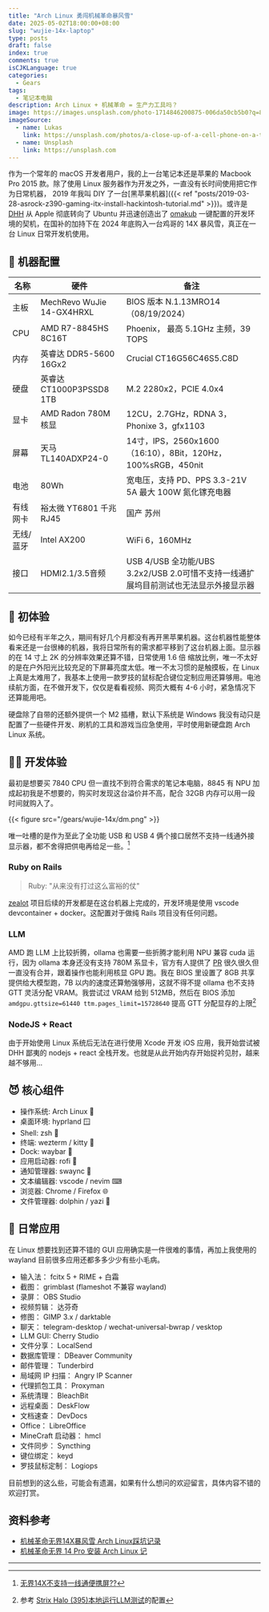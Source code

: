```yaml
---
title: "Arch Linux 勇闯机械革命暴风雪"
date: 2025-05-02T18:00:00+08:00
slug: "wujie-14x-laptop"
type: posts
draft: false
index: true
comments: true
isCJKLanguage: true
categories:
  - Gears
tags:
  - 笔记本电脑
description: Arch Linux + 机械革命 = 生产力工具吗？
image: https://images.unsplash.com/photo-1714846200875-006da50cb5b0?q=80&w=5070&auto=format&fit=crop&ixlib=rb-4.0.3&ixid=M3wxMjA3fDB8MHxwaG90by1wYWdlfHx8fGVufDB8fHx8fA%3D%3D
imageSource:
  - name: Lukas
    link: https://unsplash.com/photos/a-close-up-of-a-cell-phone-on-a-table-uZkHtWsi2dE
  - name: Unsplash
    link: https://unsplash.com
---
```


作为一个常年的 macOS 开发者用户，我的上一台笔记本还是苹果的 Macbook Pro 2015 款。除了使用 Linux 服务器作为开发之外，一直没有长时间使用把它作为日常机器， 2019 年我叫 DIY 了一台[黑苹果机器]({{< ref "posts/2019-03-28-asrock-z390-gaming-itx-install-hackintosh-tutorial.md" >}})。或许是 [DHH](https://world.hey.com/dhh/linux-as-the-new-developer-default-at-37signals-ef0823b7) 从 Apple 彻底转向了 Ubuntu 并迅速创造出了 [omakub](https://omakub.org/) 一键配置的开发环境的契机，在国补的加持下在 2024 年底购入一台鸡哥的 14X 暴风雪，真正在一台 Linux 日常开发机使用。

## 🎰 机器配置

| **名称** | **硬件** | **备注** |
|----|----|----|
| 主板 | MechRevo WuJie 14-GX4HRXL | BIOS 版本 N.1.13MRO14（08/19/2024） |
| CPU | AMD R7-8845HS 8C16T | Phoenix， 最高 5.1GHz 主频，39 TOPS |
| 内存 | 英睿达 DDR5-5600 16Gx2  | Crucial CT16G56C46S5.C8D |
| 硬盘 | 英睿达 CT1000P3PSSD8 1TB | M.2 2280x2，PCIE 4.0x4 |
| 显卡 | AMD Radon 780M 核显 | 12CU，2.7GHz，RDNA 3，Phonixe 3，gfx1103 |
| 屏幕 | 天马 TL140ADXP24-0 | 14寸，IPS，2560x1600（16:10），8Bit，120Hz，100%sRGB，450nit |
| 电池 | 80Wh | 宽电压，支持 PD、PPS 3.3-21V 5A 最大 100W 氮化镓充电器 |
| 有线网卡 | 裕太微 YT6801 千兆 RJ45 | 国产 苏州 |
| 无线/蓝牙 | Intel AX200  | WiFi 6，160MHz |
| 接口 | HDMI2.1/3.5音频 | USB 4/USB 全功能/UBS 3.2x2/USB 2.0可惜不支持一线通扩展坞目前测试也无法显示外接显示器 |

## 🥳 初体验

如今已经有半年之久，期间有好几个月都没有再开黑苹果机器。这台机器性能整体看来还是一台很棒的机器，我将日常所有的需求都平移到了这台机器上面。显示器的在 14 寸上 2K 的分辨率效果还算不错，日常使用 1.6 倍 缩放比例，唯一不太好的是在户外阳光比较充足的下屏幕亮度太低。唯一不太习惯的是触摸板，在 Linux 上真是太难用了，我基本上使用一款罗技的鼠标配合键位定制应用还算够用。电池续航方面，在不做开发下，仅仅是看看视频、网页大概有 4-6 小时，紧急情况下还算能用吧。

硬盘除了自带的还额外提供一个 M2 插槽，默认下系统是 Windows 我没有动只是配置了一些硬件开发、刷机的工具和游戏当应急使用，平时使用新硬盘跑 Arch Linux 系统。

## 👨‍💻 开发体验

最初是想要买 7840 CPU 但一直找不到符合需求的笔记本电脑，8845 有 NPU 加成起初我是不想要的，购买时发现这台溢价并不高，配合 32GB 内存可以用一段时间就购入了。

{{< figure src="/gears/wujie-14x/dm.png" >}}

唯一吐槽的是作为至此了全功能 USB 和 USB 4 俩个接口居然不支持一线通外接显示器，都不舍得把供电再给足一些。[^usb-over-power]

### Ruby on Rails

> Ruby: "从来没有打过这么富裕的仗"

[zealot](https://github.com/tryzealot/zealot) 项目后续的开发都是在这台机器上完成的，开发环境是使用 vscode devcontainer + docker。这配置对于做纯 Rails 项目没有任何问题。

### LLM

AMD 跑 LLM 上比较折腾，ollama 也需要一些折腾才能利用 NPU 兼容 cuda 运行，因为 ollama 本身还没有支持 780M 系显卡，官方有人提供了 [PR](https://github.com/ollama/ollama/pull/6282#issuecomment-2833333521) 很久很久但一直没有合并，跟着操作也能利用核显 GPU 跑。我在 BIOS 里设置了 8GB 共享提供给大模型跑，7B 以内的速度还算勉强够用，这就不得不提 ollama 也不支持 GTT 灵活分配 VRAM。我尝试过 VRAM 给到 512MB，然后在 BIOS 添加 `amdgpu.gttsize=61440 ttm.pages_limit=15728640` 提高 GTT 分配显存的上限[^gtt]

### NodeJS + React

由于开始使用 Linux 系统后无法在进行使用 Xcode 开发 iOS 应用，我开始尝试被 DHH 鄙夷的 nodejs + react 全栈开发。也就是从此开始内存开始捉衿见肘，越来越不够用...

## 😈 核心组件

- 操作系统: Arch Linux 🐧
- 桌面环境: hyprland 🪟
- Shell: zsh 🐚
- 终端: wezterm / kitty 📜
- Dock: waybar 💈
- 应用启动器: rofi 🚀
- 通知管理器: swaync 🔕
- 文本编辑器: vscode / nevim ⌨
- 浏览器: Chrome / Firefox 🌐
- 文件管理器: dolphin / yazi 📂


## 🍄 日常应用

在 Linux 想要找到还算不错的 GUI 应用确实是一件很难的事情，再加上我使用的 wayland 目前很多应用还都多多少少有些小毛病。

- 输入法： fcitx 5 + RIME + 白霜
- 截图： grimblast (flameshot 不兼容 wayland)
- 录屏： OBS Studio
- 视频剪辑： 达芬奇
- 修图： GIMP 3.x / darktable
- 聊天： telegram-desktop / wechat-universal-bwrap / vesktop
- LLM GUI: Cherry Studio
- 文件分享： LocalSend
- 数据库管理： DBeaver Community
- 邮件管理： Tunderbird
- 局域网 IP 扫描： Angry IP Scanner
- 代理抓包工具： Proxyman
- 系统清理： BleachBit
- 远程桌面： DeskFlow
- 文档速查： DevDocs
- Office： LibreOffice
- MineCraft 启动器： hmcl
- 文件同步： Syncthing
- 键位绑定： keyd
- 罗技鼠标定制： Logiops

目前想到的这么些，可能会有遗漏，如果有什么想问的欢迎留言，具体内容不错的欢迎打赏。

## 资料参考

- [机械革命无界14X暴风雪 Arch Linux踩坑记录](https://zhuanlan.zhihu.com/p/730538041)
- [机械革命无界 14 Pro 安装 Arch Linux 记](https://www.panxuc.com/2024/03/17/%E6%9C%BA%E6%A2%B0%E9%9D%A9%E5%91%BD%E6%97%A0%E7%95%8C14pro%E5%AE%89%E8%A3%85archlinux%E8%AE%B0/)


---


[^gtt]: 参考 [Strix Halo (395)本地运行LLM测试](https://blog.hjc.im/strix-halo-local-llm.html)的配置
[^usb-over-power]: [无界14X不支持一线通便携屏??](https://nga.178.com/read.php?tid=41529222&rand=721)